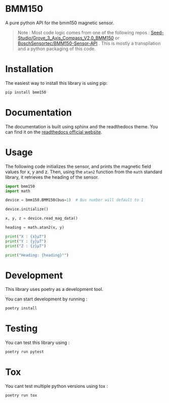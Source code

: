 # BMM150

A pure python API for the bmm150 magnetic sensor.

> Note : Most code logic comes from one of the following repos : [Seed-Studio/Grove_3_Axis_Compass_V2.0_BMM150](https://github.com/Seeed-Studio/Grove_3_Axis_Compass_V2.0_BMM150) or [BoschSensortec/BMM150-Sensor-API](https://github.com/BoschSensortec/BMM150-Sensor-API) . This is mostly a transpilation and a python packaging of this code.

# Installation

The easiest way to install this library is using pip:

```bash
pip install bmm150
```

# Documentation

The documentation is built using sphinx and the readthedocs theme. You can find it on the [readthedocs official website](https://bmm150.readthedocs.io/).

# Usage

The following code initializes the sensor, and prints the magnetic field values for x, y and z.
Then, using the `atan2` function from the `math` standard library, it retrieves the heading of the sensor.

```python
import bmm150
import math

device = bmm150.BMM150(bus=1)  # Bus number will default to 1

device.initialize()

x, y, z = device.read_mag_data()

heading = math.atan2(x, y)

print("X : {x}µT")
print("Y : {y}µT")
print("Z : {z}µT")

print("Heading: {heading}°")
```

# Development

This library uses poetry as a development tool.

You can start development by running :

```bash
poetry install
```

# Testing

You can test this library using :

```bash
poetry run pytest
```

# Tox

You cant test multiple python versions using tox :

```bash
poetry run tox
```